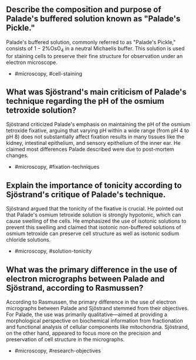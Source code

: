 ## Describe the composition and purpose of Palade's buffered solution known as "Palade's Pickle."

Palade's buffered solution, commonly referred to as "Palade's Pickle," consists of $1-2\% \mathrm{OsO}_4$ in a neutral Michaelis buffer. This solution is used for staining cells to preserve their fine structure for observation under an electron microscope.

- #microscopy, #cell-staining

## What was Sjöstrand's main criticism of Palade's technique regarding the $\mathrm{pH}$ of the osmium tetroxide solution?

Sjöstrand criticized Palade's emphasis on maintaining the $\mathrm{pH}$ of the osmium tetroxide fixative, arguing that varying $\mathrm{pH}$ within a wide range (from $\mathrm{pH}$ 4 to $\mathrm{pH}$ 8) does not substantially affect fixation results in many tissues like the kidney, intestinal epithelium, and sensory epithelium of the inner ear. He claimed most differences Palade described were due to post-mortem changes.

- #microscopy, #fixation-techniques

## Explain the importance of tonicity according to Sjöstrand's critique of Palade's technique.

Sjöstrand argued that the tonicity of the fixative is crucial. He pointed out that Palade's osmium tetroxide solution is strongly hypotonic, which can cause swelling of the cells. He emphasized the use of isotonic solutions to prevent this swelling and claimed that isotonic non-buffered solutions of osmium tetroxide can preserve cell structure as well as isotonic sodium chloride solutions.

- #microscopy, #solution-tonicity

## What was the primary difference in the use of electron micrographs between Palade and Sjöstrand, according to Rasmussen?

According to Rasmussen, the primary difference in the use of electron micrographs between Palade and Sjöstrand stemmed from their objectives. For Palade, the use was primarily qualitative—aimed at providing a morphological perspective on biochemical information from fractionation and functional analysis of cellular components like mitochondria. Sjöstrand, on the other hand, appeared to focus more on the precision and preservation of cell structure in the micrographs.

- #microscopy, #research-objectives